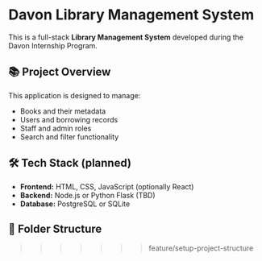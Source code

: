 # Davon Library Management System

This is a full-stack **Library Management System** developed during the Davon Internship Program.

## 📚 Project Overview

This application is designed to manage:
- Books and their metadata
- Users and borrowing records
- Staff and admin roles
- Search and filter functionality

## 🛠️ Tech Stack (planned)

- **Frontend:** HTML, CSS, JavaScript (optionally React)
- **Backend:** Node.js or Python Flask (TBD)
- **Database:** PostgreSQL or SQLite

## 📂 Folder Structure

>>>>>>> feature/setup-project-structure
